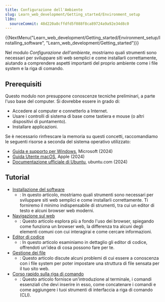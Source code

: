```yaml
---
title: Configurazione dell'Ambiente
slug: Learn_web_development/Getting_started/Environment_setup
l10n:
  sourceCommit: 48d220a8cffdfd5f088f8ca89724a9a92e34d8c0
---
```


{{NextMenu("Learn_web_development/Getting_started/Environment_setup/Installing_software", "Learn_web_development/Getting_started")}}

Nel modulo _Configurazione dell'ambiente_, mostriamo quali strumenti sono necessari per sviluppare siti web semplici e come installarli correttamente, aiutando a comprendere aspetti importanti del proprio ambiente come i file system e la riga di comando.

## Prerequisiti

Questo modulo non presuppone conoscenze tecniche preliminari, a parte l'uso base del computer. Si dovrebbe essere in grado di:

- Accedere al computer e connetterlo a Internet.
- Usare i controlli di sistema di base come tastiera e mouse (o altri dispositivi di puntamento).
- Installare applicazioni.

Se è necessario rinfrescare la memoria su questi concetti, raccomandiamo le seguenti risorse a seconda del sistema operativo utilizzato:

- [Guida e supporto per Windows](https://support.microsoft.com/en-us/windows), Microsoft (2024)
- [Guida Utente macOS](https://support.apple.com/guide/mac-help/welcome/mac), Apple (2024)
- [Documentazione ufficiale di Ubuntu](https://help.ubuntu.com/), ubuntu.com (2024)

## Tutorial

- [Installazione del software](/it/docs/Learn_web_development/Getting_started/Environment_setup/Installing_software)
  - : In questo articolo, mostriamo quali strumenti sono necessari per sviluppare siti web semplici e come installarli correttamente. Ti forniremo il minimo indispensabile di strumenti, tra cui un editor di testo e alcuni browser web moderni.
- [Navigazione sul web](/it/docs/Learn_web_development/Getting_started/Environment_setup/Browsing_the_web)
  - : Questo articolo esplora più a fondo l'uso dei browser, spiegando come funziona un browser web, la differenza tra alcuni degli elementi comuni con cui interagirai e come cercare informazioni.
- [Editor di codice](/it/docs/Learn_web_development/Getting_started/Environment_setup/Code_editors)
  - : In questo articolo esaminiamo in dettaglio gli editor di codice, offrendoti un'idea di cosa possono fare per te.
- [Gestione dei file](/it/docs/Learn_web_development/Getting_started/Environment_setup/Dealing_with_files)
  - : Questo articolo discute alcuni problemi di cui essere a conoscenza con i file system per poter impostare una struttura di file sensata per il tuo sito web.
- [Corso rapido sulla riga di comando](/it/docs/Learn_web_development/Getting_started/Environment_setup/Command_line)
  - : Questo articolo fornisce un'introduzione al terminale, i comandi essenziali che devi inserire in esso, come concatenare i comandi e come aggiungere i tuoi strumenti di interfaccia a riga di comando (CLI).
